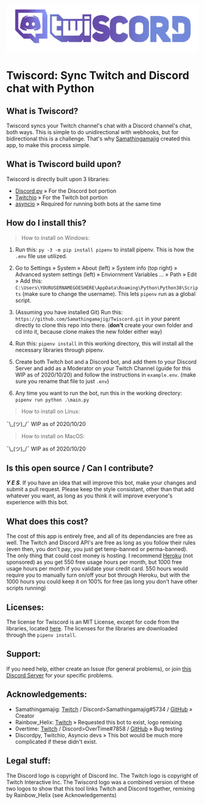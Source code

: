 ![Twiscord](https://raw.githubusercontent.com/Samathingamajig/Twiscord/master/twiscord-big-logo.png)
# Twiscord: Sync Twitch and Discord chat with Python

## What is Twiscord?
Twiscord syncs your Twitch channel's chat with a Discord channel's chat, both ways. This is simple to do unidirectional with webhooks, but for bidirectional this is a challenge. That's why [Samathingamajig](https://github.com/Samathingamajig) created this app, to make this process simple.

## What is Twiscord build upon?
Twiscord is directly built upon 3 libraries:
+ [Discord.py](https://github.com/Rapptz/discord.py) » For the Discord bot portion
+ [Twitchio](https://github.com/TwitchIO/TwitchIO) » For the Twitch bot portion
+ [asyncio](https://docs.python.org/3/library/asyncio.html) » Required for running both bots at the same time

## How do I install this?
> How to install on Windows:
1. Run this: `py -3 -m pip install pipenv` to install pipenv. This is how the `.env` file use utilized.

2. Go to Settings » System » About (left) » System info (top right) » Advanced system settings (left) » Enviornment Variables ... » Path » Edit » Add this: `C:\Users\YOURUSERNAMEGOESHERE\AppData\Roaming\Python\Python38\Scripts` (make sure to change the username). This lets `pipenv` run as a global script.

3. (Assuming you have installed Git) Run this: `https://github.com/Samathingamajig/Twiscord.git` in your parent directly to clone this repo into there. (**don't** create your own folder and cd into it, because clone makes the new folder either way)

4. Run this: `pipenv install` in this working directory, this will install all the necessary libraries through pipenv.

5. Create both Twitch bot and a Discord bot, and add them to your Discord Server and add as a Moderator on your Twitch Channel (guide for this WIP as of 2020/10/20) and follow the instructions in `example.env`. (make sure you rename that file to just `.env`)

6. Any time you want to run the bot, run this in the working directory: `pipenv run python .\main.py`

> How to install on Linux:

¯\\\_(ツ)\_/¯ WIP as of 2020/10/20

> How to install on MacOS:

¯\\\_(ツ)\_/¯ WIP as of 2020/10/20

## Is this open source / Can I contribute?
***Y E S***. If you have an idea that will improve this bot, make your changes and submit a pull request. Please keep the style consistant, other than that add whatever you want, as long as you think it will improve everyone's experience with this bot.

## What does this cost?
The cost of this app is entirely free, and all of its dependancies are free as well. The Twitch and Discord API's are free as long as you follow their rules (even then, you don't pay, you just get temp-banned or perma-banned). The only thing that could cost money is hosting. I recommend [Heroku](https://www.heroku.com) (not sponsored) as you get 550 free usage hours per month, but 1000 free usage hours per month if you validate your credit card. 550 hours would require you to manually turn on/off your bot through Heroku, but with the 1000 hours you could keep it on 100% for free (as long you don't have other scripts running)

## Licenses:
The license for Twiscord is an MIT License, except for code from the libraries, located [here](https://github.com/Samathingamajig/Twiscord/blob/master/LICENSE). The licenses for the libraries are downloaded through the `pipenv install`.

## Support:
If you need help, either create an Issue (for general problems), or join [this Discord Server](https://discord.gg/JH26PbJ) for your specific problems.

## Acknowledgements:
+ Samathingamajig: [Twitch](https://www.twitch.tv/samathingamajig) / Discord>Samathingamajig#5734 / [GitHub](https://github.com/Samathingamajig) » Creator
+ Rainbow_Helix: [Twitch](https://www.twitch.tv/rainbow_helix) » Requested this bot to exist, logo remixing 
+ 0vertime: [Twitch](https://www.twitch.tv/0vertimedev) / Discord>OverTime#7858 / [GitHub](https://github.com/0vertime-dev) » Bug testing
+ Discordpy, Twitchio, Asyncio devs » This bot would be much more complicated if these didn't exist.

## Legal stuff:
The Discord logo is copyright of Discord Inc. The Twitch logo is copyright of Twitch Interactive Inc. The Twiscord logo was a combined version of these two logos to show that this tool links Twitch and Discord together, remixing by Rainbow_Helix (see Acknowledgements)

